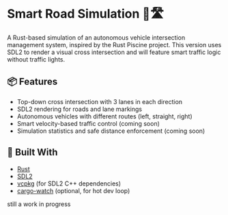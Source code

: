 # Smart Road Simulation 🚗🛣️

A Rust-based simulation of an autonomous vehicle intersection management system, inspired by the Rust Piscine project. This version uses SDL2 to render a visual cross intersection and will feature smart traffic logic without traffic lights.

## 📦 Features

- Top-down cross intersection with 3 lanes in each direction
- SDL2 rendering for roads and lane markings
- Autonomous vehicles with different routes (left, straight, right)
- Smart velocity-based traffic control (coming soon)
- Simulation statistics and safe distance enforcement (coming soon)

## 🧰 Built With

- [Rust](https://www.rust-lang.org/)
- [SDL2](https://github.com/Rust-SDL2/rust-sdl2)
- [vcpkg](https://github.com/microsoft/vcpkg) (for SDL2 C++ dependencies)
- [cargo-watch](https://crates.io/crates/cargo-watch) (optional, for hot dev loop)

still a work in progress 
